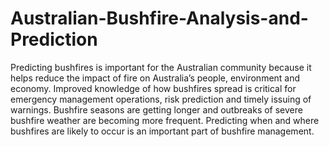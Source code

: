 # Australian-Bushfire-Analysis-and-Prediction
Predicting bushfires is important for the Australian community because it helps reduce the impact of fire on Australia’s people, environment and economy.
Improved knowledge of how bushfires spread is critical for emergency management operations, risk prediction and timely issuing of warnings. Bushfire seasons are getting longer and outbreaks of severe bushfire weather are becoming more frequent. Predicting when and where bushfires are likely to occur is an important part of bushfire management.
